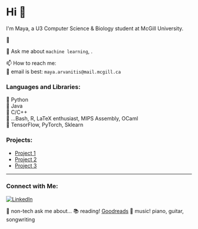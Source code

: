 # Hi 👋

I'm Maya, a U3 Computer Science & Biology student at McGill University.  
  
🌱   

💬 Ask me about ```machine learning```, .  
  
📫 How to reach me:   
📧 email is best: ```maya.arvanitis@mail.mcgill.ca```  
  
### Languages and Libraries:  
💾 Python  
💾 Java  
💾 C/C++  
💾 ...Bash, R, LaTeX enthusiast, MIPS Assembly, OCaml  
💽 TensorFlow, PyTorch, Sklearn  

### Projects:
- [Project 1](link)
- [Project 2](link)
- [Project 3](link)

--------------------------------------------------------------------
### Connect with Me:
[![LinkedIn](https://img.shields.io/badge/LinkedIn-Connect-blue)](www.linkedin.com/in/maya-arvanitis-771853170)

🌻 non-tech ask me about...
📚 reading! [Goodreads](https://www.goodreads.com/user/show/175332198-maya)
🎹 music! piano, guitar, songwriting
